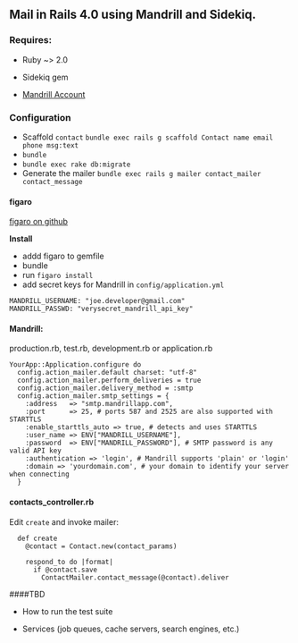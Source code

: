 ## Mail in Rails 4.0 using Mandrill and Sidekiq.  

### Requires:

* Ruby ~> 2.0

* Sidekiq gem

* [ Mandrill Account ]( http://mandrill.com )


### Configuration

* Scaffold `contact`
    `bundle exec rails g scaffold Contact name email phone msg:text`
* `bundle`
* `bundle exec rake db:migrate`
* Generate the mailer
    `bundle exec rails g mailer contact_mailer contact_message`


#### figaro

[figaro on github](https://github.com/lasaerlemon/figaro)

**Install**

* addd figaro to gemfile
* bundle
* run    `figaro install`
* add secret keys for Mandrill in `config/application.yml`
```
MANDRILL_USERNAME: "joe.developer@gmail.com"
MANDRILL_PASSWD: "verysecret_mandrill_api_key"
```

#### Mandrill:

production.rb, test.rb, development.rb or application.rb

```
YourApp::Application.configure do
  config.action_mailer.default charset: "utf-8"
  config.action_mailer.perform_deliveries = true
  config.action_mailer.delivery_method = :smtp
  config.action_mailer.smtp_settings = {
    :address   => "smtp.mandrillapp.com",
    :port      => 25, # ports 587 and 2525 are also supported with STARTTLS
    :enable_starttls_auto => true, # detects and uses STARTTLS
    :user_name => ENV["MANDRILL_USERNAME"],
    :password  => ENV["MANDRILL_PASSWORD"], # SMTP password is any valid API key
    :authentication => 'login', # Mandrill supports 'plain' or 'login'
    :domain => 'yourdomain.com', # your domain to identify your server when connecting
  }
```

#### contacts_controller.rb

Edit `create` and invoke mailer:
```
  def create
    @contact = Contact.new(contact_params)

    respond_to do |format|
      if @contact.save
        ContactMailer.contact_message(@contact).deliver
```

####TBD

* How to run the test suite

* Services (job queues, cache servers, search engines, etc.)

